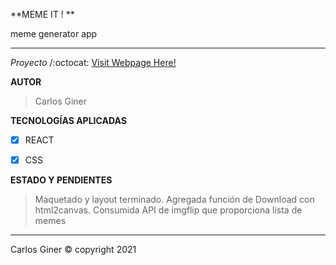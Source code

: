 **MEME IT ! ** 

meme generator app


___________________________________________________________________________________________________________________________________________________________________________________

*Proyecto* /:octocat: [Visit Webpage Here!](http://meme-it.carlosginerweb.com/)

**AUTOR**

> Carlos Giner

**TECNOLOGÍAS APLICADAS**

- [x] REACT
- [x] CSS


**ESTADO Y PENDIENTES**

> Maquetado y layout terminado.
> Agregada función de Download con html2canvas.
> Consumida API de imgflip que proporciona lista de memes

__________________________________________________________________________________________________________________________________________________________________________________
Carlos Giner © copyright 2021
